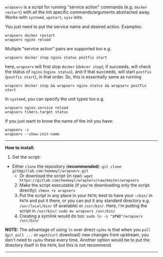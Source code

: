  `wrapserv` is a script for running "service action" commands (e.g. `docker restart`) with all the init specific commands/arguments abstracted away. Works with `systemd`, `upstart`, `sysv` inits.

You just need to put the service name and desired action. Examples:

```
wrapserv docker restart
wrapserv nginx reload
```

Multiple "service action" pairs are supported too e.g.

```
wrapserv docker stop nginx status postfix start
```
here, `wrapserv` will first stop `docker` (`dokcer stop`); if succeeds, will
check the status of `nginx` (`nginx status`), and if that succeeds, will start
`postfix` (`postfix start`), in that order. So, this is essentially same as
running
```
wrapserv docker stop && wrapserv nginx status && wrapserv postfix start
```
In `systemd`, you can specify the unit types too e.g.
```
wrapserv nginx.service reload
wrapserv timers.target status
```
If you just want to know the name of the init you have:

```
wrapserv -i
wrapserv --show-init-name
```
---

**How to install:**

1. Get the script:
 - Either `clone` the repository (**recommended**):
   ```git clone git@gitlab.com:heemayl/wrapserv.git```
    - Or download the script (in raw): ```wget https://gitlab.com/heemayl/wrapserv/raw/master/wrapserv```
    2. Make the script executable (if you're downloading only the script directly): ```chmox +x wrapserv```
    3. Put the script in any place in your `PATH`; best to have your `~/bin/` in `PATH` and put it there, or you can put it any standard directory e.g. `/usr/local/bin/` (if available) or `/usr/bin/`. Here, i'm putting the script in `/usr/bin/`: ```sudo mv wrapserv /usr/bin/```
    4. Creating a symlink would do too: ```sudo ln -s "$PWD"/wrapserv /usr/bin/```

**NOTE:** The advantage of using `ln` over direct `cp`/`mv` is that when you `pull` (`git pull ...` or `wget`/`curl` download) new changes from upstream, you don't need to `cp`/`mv` these every time. Another option would be to put the directory itself in the `PATH`, but this is not recommend.

---
